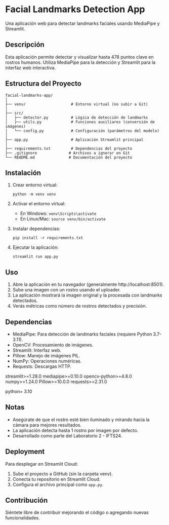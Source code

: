 # Facial Landmarks Detection App

Una aplicación web para detectar landmarks faciales usando MediaPipe y Streamlit.

## Descripción

Esta aplicación permite detectar y visualizar hasta 478 puntos clave en rostros humanos. Utiliza MediaPipe para la detección y Streamlit para la interfaz web interactiva.

## Estructura del Proyecto

```
facial-landmarks-app/
│
├── venv/                    # Entorno virtual (no subir a Git)
│
├── src/
│   ├── detector.py          # Lógica de detección de landmarks
│   ├── utils.py             # Funciones auxiliares (conversión de imágenes)
│   └── config.py            # Configuración (parámetros del modelo)
│
├── app.py                   # Aplicación Streamlit principal
│
├── requirements.txt         # Dependencias del proyecto
├── .gitignore              # Archivos a ignorar en Git
└── README.md               # Documentación del proyecto
```

## Instalación

1. Crear entorno virtual:
   ```
   python -m venv venv
   ```

2. Activar el entorno virtual:
   - En Windows: `venv\Scripts\activate`
   - En Linux/Mac: `source venv/bin/activate`

3. Instalar dependencias:
   ```
   pip install -r requirements.txt
   ```

4. Ejecutar la aplicación:
   ```
   streamlit run app.py
   ```

## Uso

1. Abre la aplicación en tu navegador (generalmente http://localhost:8501).
2. Sube una imagen con un rostro usando el uploader.
3. La aplicación mostrará la imagen original y la procesada con landmarks detectados.
4. Verás métricas como número de rostros detectados y precisión.

## Dependencias

- MediaPipe: Para detección de landmarks faciales (requiere Python 3.7-3.11).
- OpenCV: Procesamiento de imágenes.
- Streamlit: Interfaz web.
- Pillow: Manejo de imágenes PIL.
- NumPy: Operaciones numéricas.
- Requests: Descargas HTTP.

streamlit>=1.28.0
mediapipe>=0.10.0
opencv-python>=4.8.0
numpy>=1.24.0
Pillow>=10.0.0
requests>=2.31.0

python= 3.10

## Notas

- Asegúrate de que el rostro esté bien iluminado y mirando hacia la cámara para mejores resultados.
- La aplicación detecta hasta 1 rostro por imagen por defecto.
- Desarrollado como parte del Laboratorio 2 - IFTS24.

## Deployment

Para desplegar en Streamlit Cloud:

1. Sube el proyecto a GitHub (sin la carpeta venv).
2. Conecta tu repositorio en Streamlit Cloud.
3. Configura el archivo principal como `app.py`.

## Contribución

Siéntete libre de contribuir mejorando el código o agregando nuevas funcionalidades.
